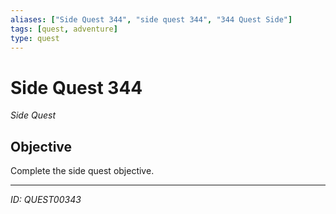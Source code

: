 ```yaml
---
aliases: ["Side Quest 344", "side quest 344", "344 Quest Side"]
tags: [quest, adventure]
type: quest
---
```


# Side Quest 344

*Side Quest*

## Objective
Complete the side quest objective.

---
*ID: QUEST00343*